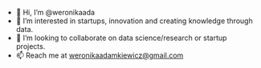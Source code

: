 - 👋 Hi, I’m @weronikaada
- 👀 I’m interested in startups, innovation and creating knowledge through data.
- 💞️ I’m looking to collaborate on data science/research or startup projects.
- 📫 Reach me at weronikaadamkiewicz@gmail.com

<!---
weronikaada/weronikaada is a ✨ special ✨ repository because its `README.md` (this file) appears on your GitHub profile.
You can click the Preview link to take a look at your changes.
--->
